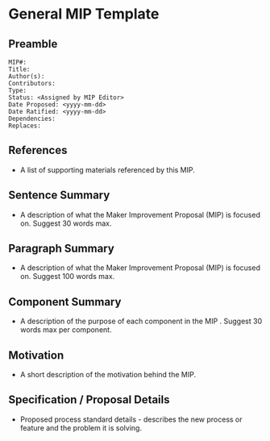 # General MIP Template

## Preamble

```
MIP#:
Title:
Author(s):
Contributors:
Type:
Status: <Assigned by MIP Editor>
Date Proposed: <yyyy-mm-dd>
Date Ratified: <yyyy-mm-dd>
Dependencies:
Replaces:
```

## References

- A list of supporting materials referenced by this MIP.

## Sentence Summary

- A description of what the Maker Improvement Proposal (MIP) is focused
  on. Suggest 30 words max.

## Paragraph Summary

- A description of what the Maker Improvement Proposal (MIP) is focused
  on. Suggest 100 words max.

## Component Summary

- A description of the purpose of each component in the MIP . Suggest 30
  words max per component.

## Motivation

- A short description of the motivation behind the MIP.

## Specification / Proposal Details

- Proposed process standard details - describes the new process or
  feature and the problem it is solving.
